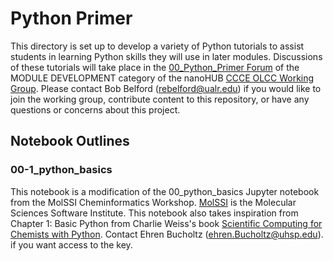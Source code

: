 # Python Primer
This directory is set up to develop a variety of Python tutorials to assist students in learning Python skills they will use in later modules. Discussions of these tutorials will take place in the [00_Python_Primer Forum](https://nanohub.org/groups/ccce/forum/module-development/0-general-discussion-and-information) of the MODULE DEVELOPMENT category of the nanoHUB [CCCE OLCC Working Group](https://nanohub.org/groups/ccce/forum). Please contact Bob Belford (rebelford@ualr.edu) if you would like to join the working group, contribute content to this repository, or have any questions or concerns about this project.

## Notebook Outlines
### 00-1_python_basics
This notebook is a modification of the 00_python_basics Jupyter notebook from the MolSSI Cheminformatics Workshop. [MolSSI](https://molssi.org/) is the Molecular Sciences Software Institute. This notebook also takes inspiration from Chapter 1: Basic Python from Charlie Weiss's book [Scientific Computing for Chemists with Python](https://weisscharlesj.github.io/SciCompforChemists/notebooks/introduction/intro.html). Contact Ehren Bucholtz (ehren.Bucholtz@uhsp.edu). if you want access to the key. 